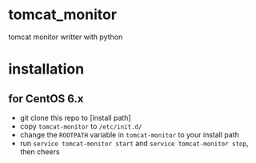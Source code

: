 # tomcat_monitor
tomcat monitor writter with python

# installation

## for CentOS 6.x
- git clone this repo to [install path]
- copy `tomcat-monitor` to `/etc/init.d/`
- change the `ROOTPATH` variable in `tomcat-monitor` to your install path
- run `service tomcat-monitor start` and `service tomcat-monitor stop`, then cheers
